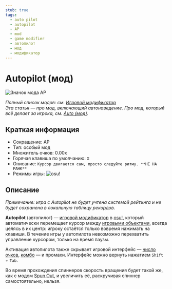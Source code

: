 ```yaml
---
stub: true
tags:
  - auto pilot
  - autopilot
  - AP
  - mod
  - game modifier
  - автопилот
  - мод
  - модификатор
---
```


# Autopilot (мод)

![Значок мода AP](/wiki/shared/mods/AP.png "Значок мода Autopilot (AP)")

*Полный список модов: см. [Игровой модификатор](/wiki/Gameplay/Game_modifier)*\
*Эта статья — про мод, включающий автонаведение. Про мод, который всё делает за игрока, см. [Auto (мод)](/wiki/Gameplay/Game_modifier/Auto).*

## Краткая информация

- Сокращение: AP
- Тип: особый мод
- Множитель очков: 0.00x
- Горячая клавиша по умолчанию: `X`
- Описание: `Курсор двигается сам, просто следуйте ритму. **НЕ НА РАНК**`
- Режимы игры: ![][osu!]

## Описание

*Примечание: игра с Autopilot не будет учтена системой рейтинга и не будет сохранена в локальную таблицу рекордов.*

**Autopilot** (автопилот) — [игровой модификатор](/wiki/Gameplay/Game_modifier) в [osu!](/wiki/Game_mode/osu!), который автоматически перемещает курсор между [игровыми объектами](/wiki/Gameplay/Hit_object), всегда целясь в их центр: игроку остаётся только вовремя нажимать на клавиши. В течение игры у автопилота невозможно перехватить управление курсором, только на время паузы.

Активация автопилота также скрывает игровой интерфейс — [число очков](/wiki/Gameplay/Score), [комбо](/wiki/Beatmapping/Combo) — и промахи. Интерфейс можно вернуть нажатием `Shift` + `Tab`.

Во время прохождения спиннеров скорость вращения будет такой же, как с модом [Spun Out](/wiki/Gameplay/Game_modifier/Spun_Out), и увеличить её, раскручивая спиннер самостоятельно, нельзя.

[osu!]: /wiki/shared/mode/osu.png "osu!"
